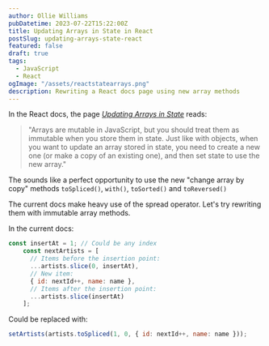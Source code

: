```yaml
---
author: Ollie Williams
pubDatetime: 2023-07-22T15:22:00Z
title: Updating Arrays in State in React
postSlug: updating-arrays-state-react
featured: false
draft: true
tags:
  - JavaScript
  - React
ogImage: "/assets/reactstatearrays.png"
description: Rewriting a React docs page using new array methods
---
```


In the React docs, the page [*Updating Arrays in State*](https://react.dev/learn/updating-arrays-in-state) reads:

> "Arrays are mutable in JavaScript, but you should treat them as immutable when you store them in state. Just like with objects, when you want to update an array stored in state, you need to create a new one (or make a copy of an existing one), and then set state to use the new array."

The sounds like a perfect opportunity to use the new "change array by copy" methods `toSpliced()`, `with()`, `toSorted()` and `toReversed()`

The current docs make heavy use of the spread operator. Let's try rewriting them with immutable array methods. 

In the current docs:
```js
const insertAt = 1; // Could be any index
    const nextArtists = [
      // Items before the insertion point:
      ...artists.slice(0, insertAt),
      // New item:
      { id: nextId++, name: name },
      // Items after the insertion point:
      ...artists.slice(insertAt)
    ];
```
Could be replaced with:
```js
setArtists(artists.toSpliced(1, 0, { id: nextId++, name: name }));
```
 
